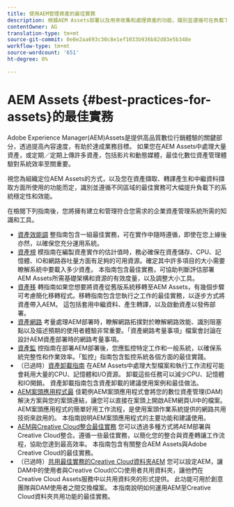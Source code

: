 ```yaml
---
title: 使用AEM管理資產的最佳實務
description: 根據AEM Assets部署以及用來收集和處理資產的功能，識別並遵循可在負載下增強系統穩定性和效能的最佳實務。
contentOwner: AG
translation-type: tm+mt
source-git-commit: 0e0e2aa693c30c8e1ef1033b936b82d83e5b348e
workflow-type: tm+mt
source-wordcount: '651'
ht-degree: 0%

---
```



# AEM Assets {#best-practices-for-assets}的最佳實務

Adobe Experience Manager(AEM)Assets是提供高品質數位行銷體驗的關鍵部分，透過提高內容速度，有助於達成業務目標。 如果您在AEM Assets中處理大量資產，或定期／定期上傳許多資產，包括影片和動態媒體，最佳化數位資產管理體驗對系統效率至關重要。

視您為組織定位AEM Assets的方式，以及您在資產擷取、轉譯產生和中繼資料擷取方面所使用的功能而定，識別並遵循不同區域的最佳實務可大幅提升負載下的系統穩定性和效能。

在檢閱下列指南後，您將擁有建立和管理符合您需求的企業資產管理系統所需的知識和工具。

* [資產效能調](performance-tuning-guidelines.md)
整指南包含一組最佳實務，可在實作中隨時遵循，即使在您上線後亦然，以確保您充分運用系統。
* [資產規](assets-sizing-guide.md)
模指南在編製資產實作的估計值時，務必確保在資產儲存、CPU、記憶體、IO和網路吞吐量方面有足夠的可用資源。確定其中許多項目的大小需要瞭解系統中要載入多少資產。 本指南包含最佳實務，可協助判斷評估部署AEM Assets所需基礎架構和資源的有效度量，以及調整大小工具。
* [資產移](assets-migration-guide.md)
轉指南如果您想要將資產從舊版系統移轉至AEM Assets，有幾個步驟可考慮簡化移轉程式。移轉指南包含您執行之工作的最佳實務，以逐步方式將資產帶入AEM。 這包括套用中繼資料、產生轉譯，以及啟動資產以發佈部署。
* [資產網路](assets-network-considerations.md)
考量處理AEM部署時，瞭解網路拓撲對於瞭解網路效能、識別阻塞點以及描述預期的使用者體驗非常重要。「資產網路考量事項」檔案會討論在設計AEM資產部署時的網路考量事項。
* [資產監](assets-monitoring-best-practices.md)
控指南在部署AEM部署後，您應監控特定工作和一般系統，以確保系統完整性和作業效率。「監控」指南包含監控系統各個方面的最佳實踐。
* （已過時）[資產卸載指南](assets-offloading-best-practices.md)
在AEM Assets中處理大型檔案和執行工作流程可能會耗用大量的CPU、記憶體和I/O資源。 卸載這些任務可以減少CPU、記憶體和IO開銷。 資產卸載指南包含資產卸載的建議使用案例和最佳做法。
* [AEM案頭應用程式最](https://helpx.adobe.com/experience-manager/desktop-app/aem-desktop-app-best-practices.html)
佳範例AEM案頭應用程式會將您的數位資產管理(DAM)解決方案與您的案頭連結，讓您可以直接在案頭上開啟AEM網頁UI中的檔案。AEM案頭應用程式的簡單好用工作流程，是使用案頭作業系統提供的網路共用技術來啟用的。 本指南說明AEM案頭應用程式的主要功能和建議使用。
* [AEM與Creative Cloud整合最佳實務](aem-cc-integration-best-practices.md)
您可以透過多種方式將AEM部署與Creative Cloud整合。遵循一些最佳實務，以簡化您的整合與資產轉讓工作流程，協助您達到最高效率。 本指南包含有關整合AEM Assets與Adobe Creative Cloud的最佳實務。
* （已過時）[共用最佳實務的Creative Cloud資料夾AEM](aem-cc-folder-sharing-best-practices.md)
您可以設定AEM，讓DAM中的使用者與Creative Cloud(CC)使用者共用資料夾，讓他們在Creative Cloud Assets服務中以共用資料夾的形式提供。 此功能可用於創意團隊與DAM使用者之間交換檔案。 本指南說明如何運用AEM至Creative Cloud資料夾共用功能的最佳實務。
